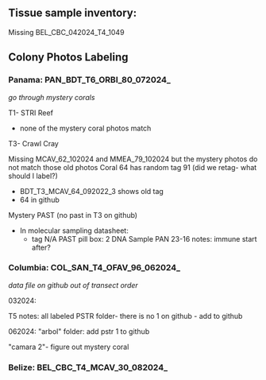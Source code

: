 ## **Tissue sample inventory:** 
Missing BEL_CBC_042024_T4_1049

## Colony Photos Labeling
### **Panama:** PAN_BDT_T6_ORBI_80_072024_
*go through mystery corals* 

T1- STRI Reef 
- none of the mystery coral photos match 

T3- Crawl Cray  

Missing MCAV_62_102024 and MMEA_79_102024 but the mystery photos do not match those old photos
Coral 64 has random tag 91 (did we retag- what should I label?)
- BDT_T3_MCAV_64_092022_3 shows old tag 
- 64 in github

Mystery PAST (no past in T3 on github) 
- In molecular sampling datasheet: 
	- tag N/A PAST pill box: 2 DNA Sample PAN 23-16 notes: immune start after? 


### Columbia: COL_SAN_T4_OFAV_96_062024_
*data file on github out of transect order*

032024:


T5 notes: all labeled
PSTR folder- there is no 1 on github - add to github

062024: 
"arbol" folder:
add pstr 1 to github

"camara 2"- figure out mystery coral 

### Belize: BEL_CBC_T4_MCAV_30_082024_

